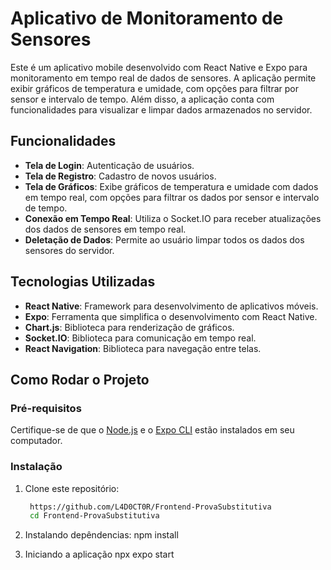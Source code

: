# Aplicativo de Monitoramento de Sensores

Este é um aplicativo mobile desenvolvido com React Native e Expo para monitoramento em tempo real de dados de sensores. A aplicação permite exibir gráficos de temperatura e umidade, com opções para filtrar por sensor e intervalo de tempo. Além disso, a aplicação conta com funcionalidades para visualizar e limpar dados armazenados no servidor.

## Funcionalidades

- **Tela de Login**: Autenticação de usuários.
- **Tela de Registro**: Cadastro de novos usuários.
- **Tela de Gráficos**: Exibe gráficos de temperatura e umidade com dados em tempo real, com opções para filtrar os dados por sensor e intervalo de tempo.
- **Conexão em Tempo Real**: Utiliza o Socket.IO para receber atualizações dos dados de sensores em tempo real.
- **Deletação de Dados**: Permite ao usuário limpar todos os dados dos sensores do servidor.

## Tecnologias Utilizadas

- **React Native**: Framework para desenvolvimento de aplicativos móveis.
- **Expo**: Ferramenta que simplifica o desenvolvimento com React Native.
- **Chart.js**: Biblioteca para renderização de gráficos.
- **Socket.IO**: Biblioteca para comunicação em tempo real.
- **React Navigation**: Biblioteca para navegação entre telas.

## Como Rodar o Projeto

### Pré-requisitos

Certifique-se de que o [Node.js](https://nodejs.org/) e o [Expo CLI](https://docs.expo.dev/get-started/installation/) estão instalados em seu computador.

### Instalação

1. Clone este repositório:

   ```bash
    https://github.com/L4D0CT0R/Frontend-ProvaSubstitutiva
    cd Frontend-ProvaSubstitutiva

2. Instalando depêndencias:
    npm install

3. Iniciando a aplicação
    npx expo start